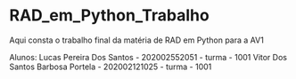 # RAD_em_Python_Trabalho
Aqui consta o trabalho final da matéria de RAD em Python para a AV1

Alunos:
Lucas Pereira Dos Santos - 202002552051 - turma - 1001
Vitor Dos Santos Barbosa Portela - 202002121025 - turma - 1001